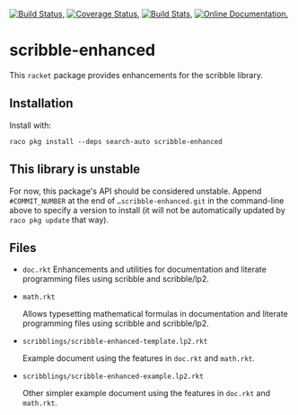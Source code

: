 [![Build Status,](https://img.shields.io/travis/jsmaniac/scribble-enhanced/master.svg)](https://travis-ci.org/jsmaniac/scribble-enhanced)
[![Coverage Status,](https://img.shields.io/coveralls/jsmaniac/scribble-enhanced/master.svg)](https://coveralls.io/github/jsmaniac/scribble-enhanced)
[![Build Stats,](https://img.shields.io/badge/build-stats-blue.svg)](http://jsmaniac.github.io/travis-stats/#jsmaniac/scribble-enhanced)
[![Online Documentation.](https://img.shields.io/badge/docs-online-blue.svg)](http://docs.racket-lang.org/scribble-enhanced/)

scribble-enhanced
=================

This `racket` package provides enhancements for the scribble library.

Installation
------------

Install with:

```
raco pkg install --deps search-auto scribble-enhanced
```

This library is unstable
------------------------

For now, this package's API should be considered unstable.
Append `#COMMIT_NUMBER` at the end of `…scribble-enhanced.git`
in the command-line above to specify a version to install
(it will not be automatically updated by `raco pkg update` that way).

Files
-----

* `doc.rkt`
  Enhancements and utilities for documentation and literate programming files
  using scribble and scribble/lp2.

* `math.rkt`

  Allows typesetting mathematical formulas in documentation and literate
  programming files using scribble and scribble/lp2.

* `scribblings/scribble-enhanced-template.lp2.rkt`

  Example document using the features in `doc.rkt` and `math.rkt`.

* `scribblings/scribble-enhanced-example.lp2.rkt`

  Other simpler example document using the features in `doc.rkt` and
  `math.rkt`.
